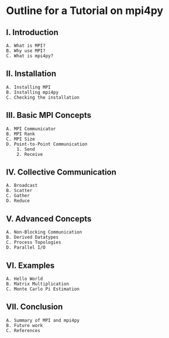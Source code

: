 # Outline for a Tutorial on mpi4py
## I. Introduction
    A. What is MPI?
    B. Why use MPI?
    C. What is mpi4py?

## II. Installation
    A. Installing MPI
    B. Installing mpi4py
    C. Checking the installation

## III. Basic MPI Concepts
    A. MPI Communicator
    B. MPI Rank
    C. MPI Size
    D. Point-to-Point Communication
        1. Send
        2. Receive

## IV. Collective Communication
    A. Broadcast
    B. Scatter
    C. Gather
    D. Reduce

## V. Advanced Concepts
    A. Non-Blocking Communication
    B. Derived Datatypes
    C. Process Topologies
    D. Parallel I/O

## VI. Examples
    A. Hello World
    B. Matrix Multiplication
    C. Monte Carlo Pi Estimation

## VII. Conclusion
    A. Summary of MPI and mpi4py
    B. Future work
    C. References